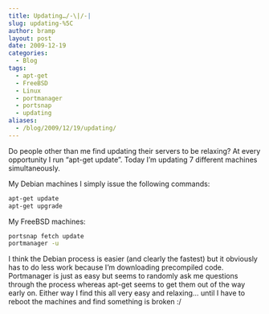 ```yaml
---
title: Updating…/-\|/-|
slug: updating-%5C
author: bramp
layout: post
date: 2009-12-19
categories:
  - Blog
tags:
  - apt-get
  - FreeBSD
  - Linux
  - portmanager
  - portsnap
  - updating
aliases:
  - /blog/2009/12/19/updating/
---
```

Do people other than me find updating their servers to be relaxing? At every opportunity I run &#8220;apt-get update&#8221;. Today I&#8217;m updating 7 different machines simultaneously.

My Debian machines I simply issue the following commands:

```bash
apt-get update
apt-get upgrade
```

My FreeBSD machines:

```bash
portsnap fetch update
portmanager -u
```

I think the Debian process is easier (and clearly the fastest) but it obviously has to do less work because I&#8217;m downloading precompiled code. Portmanager is just as easy but seems to randomly ask me questions through the process whereas apt-get seems to get them out of the way early on. Either way I find this all very easy and relaxing&#8230; until I have to reboot the machines and find something is broken :/
